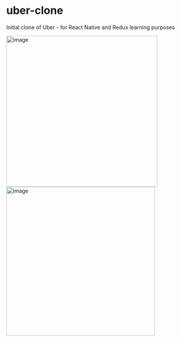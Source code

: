 # uber-clone
Initial clone of Uber - for React Native and Redux learning purposes

<div>
  <img width="400" alt="image" src="https://user-images.githubusercontent.com/28530792/182434252-fc0b6d76-e140-404e-bb80-0e56b1ebb0dc.png">
  <img width="394" alt="image" src="https://user-images.githubusercontent.com/28530792/182434396-733461b0-8e6d-4de3-8235-cbad9de9a349.png">
 </div>
